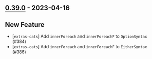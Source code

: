 ## [0.39.0](https://github.com/kevin-lee/extras/issues?utf8=%E2%9C%93&q=is%3Aissue+is%3Aclosed+-label%3Ainvalid+milestone%3Amilestone40) - 2023-04-16

## New Feature
* [`extras-cats`] Add `innerForeach` and `innerForeachF` to `OptionSyntax` (#384)
* [`extras-cats`] Add `innerForeach` and `innerForeachF` to `EitherSyntax` (#386)
